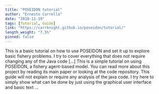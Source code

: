 ```yaml
---
title: "POSEIDON tutorial"
author: "Ernesto Carrella"
date: "2018-11-19"
tags: [Tutorial, Guide]
link: "https://carrknight.github.io/poseidon/tutorial/"
length_weight: "7.5%"
pinned: false
---
```


This is a basic tutorial on how to use POSEIDON and set it up to explore basic fishery problems. I try to cover everything that does not require changing any of the Java code [...] This is a simple tutorial on using POSEIDON, a fishery agent-based model.
You can read more about this project by reading its main paper or looking at the code repository. This guide will not explain or require any analysis of the java code. I try here to simply show what can be done by just using the graphical user interface and basic text ...
